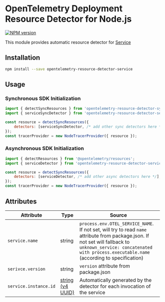 # OpenTelemetry Deployment Resource Detector for Node.js
[![NPM version](https://img.shields.io/npm/v/opentelemetry-resource-detector-service.svg)](https://www.npmjs.com/package/opentelemetry-resource-detector-service)

This module provides automatic resource detector for [Service](https://github.com/open-telemetry/opentelemetry-specification/tree/main/specification/resource/semantic_conventions#service)

## Installation

```bash
npm install --save opentelemetry-resource-detector-service
```

##  Usage

### Synchronous SDK Initialization
```js
import { detectSyncResources } from 'opentelemetry-resource-detector-sync-api';
import { serviceSyncDetector } from 'opentelemetry-resource-detector-service';

const resource = detectSyncResources({
    detectors: [serviceSyncDetector, /* add other sync detectors here */],
});
const tracerProvider = new NodeTracerProvider({ resource });
```

### Asynchronous SDK Initialization
```js
import { detectResources } from '@opentelemetry/resources';
import { serviceDetector } from 'opentelemetry-resource-detector-service';

const resource = detectSyncResources({
    detectors: [serviceDetector, /* add other async detectors here */],
});
const tracerProvider = new NodeTracerProvider({ resource });
```

## Attributes
| Attribute | Type | Source |
| --- | --- | --- |
| `service.name` | string | `process.env.OTEL_SERVICE_NAME`. If not set, will try to read `name` attribute from package.json. If not set will fallback to `unknown_service: concatenated with process.executable.name` (according to specification) |
| `serivce.version` | string | `version` attribute from package.json |
| `service.instance.id` | [string (v4 UUID)](https://en.wikipedia.org/wiki/Universally_unique_identifier#Version_4_(random)) | Automatically generated by the detector for each invocation of the service |
